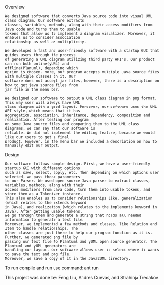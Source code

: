 Overview

    We designed software that converts Java source code into visual UML class diagram. Our software extracts
    classes, variables, methods, along with their access modifiers from Java code and turns them to usable 
    tokens that allow us to implement a diagram visualizer. Moreover, it enables us to consider association 
    relationship as well as multiplicity.
    
    We developed a fast and user-friendly software with a startup GUI that guides users through the process 
    of generating a UML diagram utilizing third party API's. Our product can run both online(yUML) and
    offline(Planuml), depending which 
    option is chosen. More, our program accepts multiple Java source files with multiple classes in it. Our 
    software does not accept jar files, however, there is a description on how to get java source files from 
    jar file in the menu bar.
    
    We designed our software to output a UML class diagram in png format. This way user will always have UML 
    class diagram with a good layout. Moreover, our software uses the UML API style, which means that it has 
    aggregation, association, inheritance, dependency, composition and realization. After testing our program 
    on some Java source files and comparing them to the UML class diagrams, we can say that our software is 
    reliable. We did not implement the editing feature, because we would like our users to get a final 
    product. However, in the menu bar we included a description on how to manually edit our output.


Design

    Our software follows simple design. First, we have a user-friendly startup GUI with different options 
    such as save, select, apply, etc. Then depending on which options user selected, we pass those parameters 
    to our Parser. We used open source Java parser to extract classes, variables, methods, along with their 
    access modifiers from Java code, turn them into usable tokens, and store them as a Tokenizer instance. 
    This also enables us to consider relationships like, generalization (which relates to the extends keyword 
    in Java), and realization (which relates to the implements keyword in Java). After getting usable tokens, 
    we go through them and generate a string that holds all needed information to generate a text file. 
    Moreover, we implemented a few methods and classes, like Relation and Item to handle relationships. The 
    other classes are just there to help our program function as it is. Further, we generated png file by 
    passing our text file to Plantuml and yUML open source generator. The Plantuml and yUML generators are 
    handling our layout. Our software allows user to select where it wants to save the text and png file. 
    Moreover, we save a copy of it in the Java2UML directory.

To run compile and run use command:
    ant run
    
    
This project was done by:
Feng Liu, Andres Cuevas, and Strahinja Trecakov
